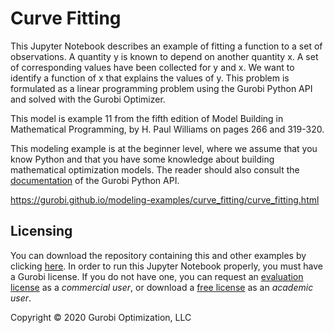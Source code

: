 # Curve Fitting

This Jupyter Notebook describes an example of fitting a function to a set of observations. A quantity y is known to 
depend on another quantity x. A set of corresponding values have been collected for y and x. We want to identify 
a function of x that explains the values of y. This problem is formulated as a linear programming problem using 
the Gurobi Python API and solved with the Gurobi Optimizer.

This model is example 11 from the fifth edition of Model Building in Mathematical Programming, by H. Paul Williams on 
pages 266 and 319-320.

This modeling example is at the beginner level, where we assume that you know Python and that you have some knowledge 
about building mathematical optimization models. The reader should also consult the 
[documentation](https://www.gurobi.com/resources/?category-filter=documentation) 
of the Gurobi Python API.

https://gurobi.github.io/modeling-examples/curve_fitting/curve_fitting.html


## Licensing

You can download the repository containing this and other examples 
by clicking [here](https://github.com/Gurobi/modeling-examples/archive/master.zip). 
In order to run this Jupyter Notebook properly, you must have a Gurobi license. 
If you do not have one, you can request 
an [evaluation license](https://www.gurobi.com/downloads/request-an-evaluation-license/?utm_source=Github&utm_medium=website_JupyterME&utm_campaign=CommercialDataScience) 
as a *commercial user*, or download a [free license](https://www.gurobi.com/academia/academic-program-and-licenses/?utm_source=Github&utm_medium=website_JupyterME&utm_campaign=AcademicDataScience) as an *academic user*.


Copyright © 2020 Gurobi Optimization, LLC

